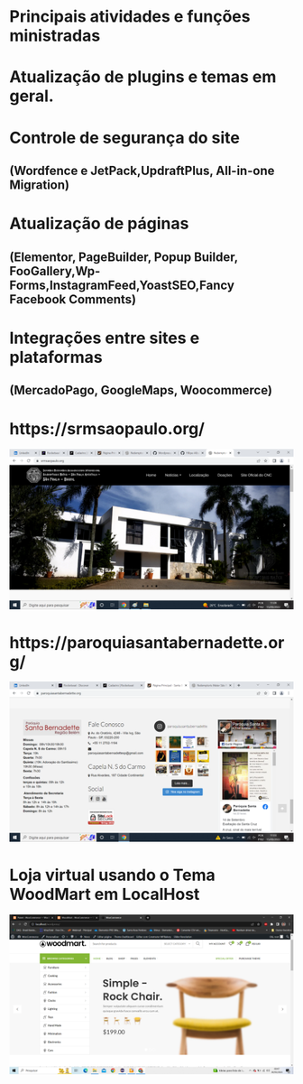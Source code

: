 
# Principais atividades e funções ministradas

# Atualização de plugins e temas em geral.

# Controle de segurança do site 
## (Wordfence e JetPack,UpdraftPlus, All-in-one Migration)

# Atualização de páginas 
## (Elementor, PageBuilder, Popup Builder, FooGallery,Wp-Forms,InstagramFeed,YoastSEO,Fancy Facebook Comments)

# Integrações entre sites e plataformas
## (MercadoPago, GoogleMaps, Woocommerce)

<h1>https://srmsaopaulo.org/</h1>

![preview img](/preview.png)

#
#
#

<h1>https://paroquiasantabernadette.org/</h1>

![preview img](/preview2.png)

#
#
#

<h1>Loja virtual usando o Tema WoodMart em LocalHost</h1>

![preview img](/preview3.png)


